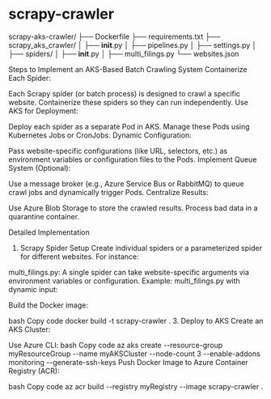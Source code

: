 # scrapy-crawler


scrapy-aks-crawler/
├── Dockerfile
├── requirements.txt
├── scrapy_aks_crawler/
│   ├── __init__.py
│   ├── pipelines.py
│   ├── settings.py
│   ├── spiders/
│       ├── __init__.py
│       ├── multi_filings.py
└── websites.json





Steps to Implement an AKS-Based Batch Crawling System
Containerize Each Spider:

Each Scrapy spider (or batch process) is designed to crawl a specific website.
Containerize these spiders so they can run independently.
Use AKS for Deployment:

Deploy each spider as a separate Pod in AKS.
Manage these Pods using Kubernetes Jobs or CronJobs.
Dynamic Configuration:

Pass website-specific configurations (like URL, selectors, etc.) as environment variables or configuration files to the Pods.
Implement Queue System (Optional):

Use a message broker (e.g., Azure Service Bus or RabbitMQ) to queue crawl jobs and dynamically trigger Pods.
Centralize Results:

Use Azure Blob Storage to store the crawled results.
Process bad data in a quarantine container.


Detailed Implementation
1. Scrapy Spider Setup
Create individual spiders or a parameterized spider for different websites. For instance:

multi_filings.py:
A single spider can take website-specific arguments via environment variables or configuration.
Example: multi_filings.py with dynamic input:



Build the Docker image:

bash
Copy code
docker build -t scrapy-crawler .
3. Deploy to AKS
Create an AKS Cluster:

Use Azure CLI:
bash
Copy code
az aks create --resource-group myResourceGroup --name myAKSCluster --node-count 3 --enable-addons monitoring --generate-ssh-keys
Push Docker Image to Azure Container Registry (ACR):

bash
Copy code
az acr build --registry myRegistry --image scrapy-crawler .
